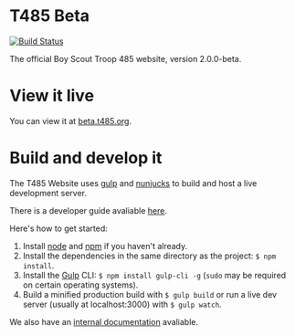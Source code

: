 # T485 Beta
[![Build Status](https://travis-ci.com/t485/t485.svg?branch=v2)](https://travis-ci.com/t485/t485)

The official Boy Scout Troop 485 website, version 2.0.0-beta.

# View it live

You can view it at [beta.t485.org](https://beta.t485.org).

# Build and develop it

The T485 Website uses [gulp](https://gulpjs.com/) and [nunjucks](https://mozilla.github.io/nunjucks/) to build and host a live development server. 

There is a developer guide avaliable [here](https://beta.t485.org/developer/).

Here's how to get started:

1. Install [node](https://nodejs.org/en/) and [npm](https://www.npmjs.com/) if you haven't already.
2. Install the dependencies in the same directory as the project: `$ npm install`.
3. Install the [Gulp](https://gulpjs.com/) CLI: `$ npm install gulp-cli -g` (`sudo` may be required on certain operating systems).
4. Build a minified production build with `$ gulp build` or run a live dev server (usually at localhost:3000) with `$ gulp watch`.


We also have an [internal documentation](https://beta.t485.org/developer/docs/) avaliable.
